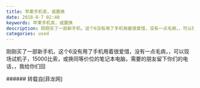 ```yaml
---
title: 苹果手机卖，或置换
date: 2018-8-7 02:40
keywords: 苹果手机卖，或置换
description: 刚刚买了一部新手机，这个6没有用了手机用着很爱惜，没有一点毛病，，可以现场试机子，15000比索，或换同等价位的笔记本电脑，需要的朋友留下你们的电话，，我给你们回
categories: used
---
```

<td class="t_f" id="postmessage_1603897">

刚刚买了一部新手机，这个6没有用了手机用着很爱惜，没有一点毛病，，可以现场试机子，15000比索，或换同等价位的笔记本电脑，需要的朋友留下你们的电话，，我给你们回<br/>
<img alt="" border="0" class="zoom" data-cf-modified-e527920742e4b40f406e3384-="" file="http://www.flw.ph/data/appbyme/upload/image/201808/07/O9tMvkGt3FiG.jpg" id="aimg_jn4i7" lazyloadthumb="1" onclick="" onmouseover="" src="http://www.flw.ph/data/appbyme/upload/image/201808/07/O9tMvkGt3FiG.jpg"/><br/>
<img alt="" border="0" class="zoom" data-cf-modified-e527920742e4b40f406e3384-="" file="http://www.flw.ph/data/appbyme/upload/image/201808/07/fM7JYwkkg5VU.jpg" id="aimg_Mj22r" lazyloadthumb="1" onclick="" onmouseover="" src="http://www.flw.ph/data/appbyme/upload/image/201808/07/fM7JYwkkg5VU.jpg"/><br/>
<img alt="" border="0" class="zoom" data-cf-modified-e527920742e4b40f406e3384-="" file="http://www.flw.ph/data/appbyme/upload/image/201808/07/sOJAwvNKgr08.jpg" id="aimg_ycWz7" lazyloadthumb="1" onclick="" onmouseover="" src="http://www.flw.ph/data/appbyme/upload/image/201808/07/sOJAwvNKgr08.jpg"/><br/>
<img alt="" border="0" class="zoom" data-cf-modified-e527920742e4b40f406e3384-="" file="http://www.flw.ph/data/appbyme/upload/image/201808/07/x1Uicfr2LQRY.jpg" id="aimg_w1b4M" lazyloadthumb="1" onclick="" onmouseover="" src="http://www.flw.ph/data/appbyme/upload/image/201808/07/x1Uicfr2LQRY.jpg"/><br/>
<img alt="" border="0" class="zoom" data-cf-modified-e527920742e4b40f406e3384-="" file="http://www.flw.ph/data/appbyme/upload/image/201808/07/F9PyDmU1wE5C.jpg" id="aimg_UaHz2" lazyloadthumb="1" onclick="" onmouseover="" src="http://www.flw.ph/data/appbyme/upload/image/201808/07/F9PyDmU1wE5C.jpg"/><br/>
</td>
###### 转载自[菲龙网]